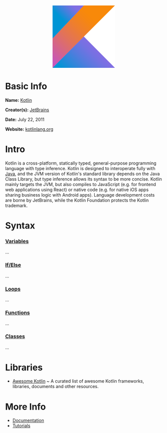 <p align="center"><img width="200" height="200" src="https://github.com/jgphilpott/babel/blob/main/Kotlin/logo.png"></p>

# Basic Info

**Name:** [Kotlin](https://en.wikipedia.org/wiki/Kotlin_(programming_language))

**Creator(s):** [JetBrains](https://en.wikipedia.org/wiki/JetBrains)

**Date:** July 22, 2011

**Website:** [kotlinlang.org](https://kotlinlang.org)

# Intro

Kotlin is a cross-platform, statically typed, general-purpose programming language with type inference. Kotlin is designed to interoperate fully with [Java](https://github.com/jgphilpott/babel/blob/main/Java/README.md), and the JVM version of Kotlin's standard library depends on the Java Class Library, but type inference allows its syntax to be more concise. Kotlin mainly targets the JVM, but also compiles to JavaScript (e.g. for frontend web applications using React) or native code (e.g. for native iOS apps sharing business logic with Android apps). Language development costs are borne by JetBrains, while the Kotlin Foundation protects the Kotlin trademark.

# Syntax

### [Variables](https://www.tutorialspoint.com/kotlin/kotlin_variables.htm)

...

### [If/Else](https://www.tutorialspoint.com/kotlin/kotlin_if_else_expression.htm)

...

### [Loops](https://www.tutorialspoint.com/kotlin/kotlin_for_loop.htm)

...

### [Functions](https://www.tutorialspoint.com/kotlin/kotlin_functions.htm)

...

### [Classes](https://www.tutorialspoint.com/kotlin/kotlin_class_and_object.htm)

...

# Libraries

 - [Awesome Kotlin](https://github.com/mcxiaoke/awesome-kotlin) ~ A curated list of awesome Kotlin frameworks, libraries, documents and other resources.

# More Info

 - [Documentation](https://kotlinlang.org/docs/home.html)
 - [Tutorials](https://www.tutorialspoint.com/kotlin/index.htm)
